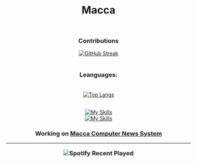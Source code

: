 <div id="header" align="center">

# Macca <br><br>

### Contributions<br>
[![GitHub Streak](http://github-readme-streak-stats.herokuapp.com?user=mcc-macca&theme=tokyonight_duo&hide_border=true&border_radius=15)](https://git.io/streak-stats)

  #
  
### Leanguages:<br><br>
  
[![Top Langs](https://github-readme-stats.vercel.app/api/top-langs/?username=mcc-macca&layout=compact&theme=transparent&hide_border=true&border_radius=15)](https://github.com/anuraghazra/github-readme-stats)<br><br>

[![My Skills](https://skillicons.dev/icons?i=php,javascript,java,fortran,bash,c,cs,cpp,dotnet,jquery)](https://skillicons.dev)<br>
[![My Skills](https://skillicons.dev/icons?i=linux,matlab,mysql,nodejs,r,rust,ruby,scala)](https://skillicons.dev)<br>
  
  <h3>Working on <a class="link" href="https://maccacomputer.altervista.org/product/mcns">Macca Computer News System</a><br><hr>
  
 ![Spotify Recent Played](https://spotify-recently-played-readme.vercel.app/api?user=hkoa8gviiizh2h8bbyjukgx13)
</div>

